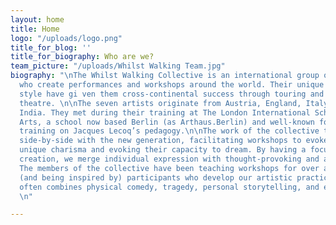```yaml
---
layout: home
title: Home
logo: "/uploads/logo.png"
title_for_blog: ''
title_for_biography: Who are we?
team_picture: "/uploads/Whilst Walking Team.jpg"
biography: "\nThe Whilst Walking Collective is an international group of theatre-makers
  who create performances and workshops around the world. Their unique process and
  style have gi ven them cross-continental success through touring and teaching devised
  theatre. \n\nThe seven artists originate from Austria, England, Italy, Spain and
  India. They met during their training at The London International School of Performing
  Arts, a school now based Berlin (as Arthaus.Berlin) and well-known for its unique
  training on Jacques Lecoq’s pedagogy.\n\nThe work of the collective thrives by working
  side-by-side with the new generation, facilitating workshops to evoke the participant’s
  unique charisma and evoking their capacity to dream. By having a focus on group
  creation, we merge individual expression with thought-provoking and accessible productions.
  The members of the collective have been teaching workshops for over a decade, inspiring
  (and being inspired by) participants who develop our artistic practice. Our work
  often combines physical comedy, tragedy, personal storytelling, and even multimedia.
  \n"

---
```

